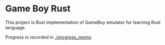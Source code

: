 # Game Boy Rust

This project is Rust implementation of GameBoy emulator for learning Rust language.

Progress is recorded in [./progress_memo](./progress_memo)
